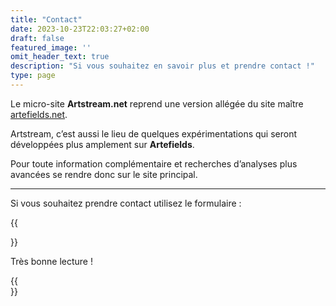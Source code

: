 ```yaml
---
title: "Contact"
date: 2023-10-23T22:03:27+02:00
draft: false
featured_image: ''
omit_header_text: true
description: "Si vous souhaitez en savoir plus et prendre contact !"
type: page
---
```

Le micro-site **Artstream.net** reprend une version allégée du site maître [artefields.net](https://artefields.net).


Artstream, c’est aussi le lieu de quelques expérimentations qui seront développées plus amplement sur **Artefields**.


Pour toute information complémentaire et recherches d’analyses plus avancées se rendre donc sur le site principal.

---

Si vous souhaitez prendre contact utilisez le formulaire :

{{<form>}}

Très bonne lecture !

{{<br>}}






